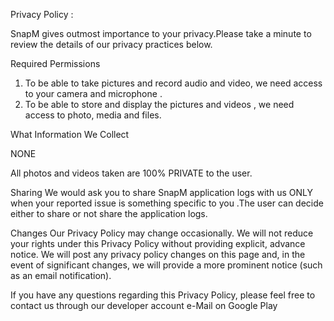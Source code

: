 Privacy Policy :

SnapM gives outmost importance to your privacy.Please take a minute to review the details of our privacy practices below.

Required Permissions

1. To be able to take pictures and record audio and video, we need access to your camera  and microphone .
2. To be able to store and display the pictures and videos , we need access to photo, media and files.

What Information We Collect

NONE

All photos and videos taken are 100% PRIVATE to the user.

Sharing
We would ask you to share SnapM application logs with us ONLY when your reported issue is something specific to you .The user can decide either to share or not share the application logs.


Changes
Our Privacy Policy may change occasionally. We will not reduce your rights under this Privacy Policy without providing explicit, advance notice. We will post any privacy policy changes on this page and, in the event of significant changes, we will provide a more prominent notice (such as an email notification). 

If you have any questions regarding this Privacy Policy, please feel free to contact us through our developer account e-Mail on Google Play
